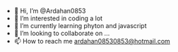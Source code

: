 - 👋 Hi, I’m @Ardahan0853
- 👀 I’m interested in coding a lot
- 🌱 I’m currently learning phyton and javascript
- 💞️ I’m looking to collaborate on ...
- 📫 How to reach me ardahan08530853@hotmail.com

<!---
Ardahan0853/Ardahan0853 is a ✨ special ✨ repository because its `README.md` (this file) appears on your GitHub profile.
You can click the Preview link to take a look at your changes.
--->
